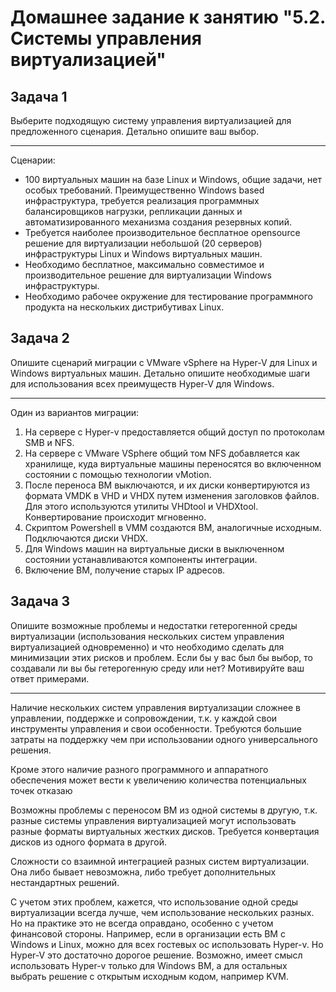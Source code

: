 # Домашнее задание к занятию "5.2. Системы управления виртуализацией"

## Задача 1 

Выберите подходящую систему управления виртуализацией для предложенного сценария. Детально опишите ваш выбор.

---
Сценарии:

- 100 виртуальных машин на базе Linux и Windows, общие задачи, нет особых требований. 
Преимущественно Windows based инфраструктура, требуется реализация программных балансировщиков нагрузки, репликации данных и автоматизированного механизма создания резервных копий. 
- Требуется наиболее производительное бесплатное opensource решение для виртуализации небольшой (20 серверов) инфраструктуры Linux и Windows виртуальных машин.
- Необходимо бесплатное, максимально совместимое и производительное решение для виртуализации Windows инфраструктуры.
- Необходимо рабочее окружение для тестирование программного продукта на нескольких дистрибутивах Linux. 





## Задача 2

Опишите сценарий миграции с VMware vSphere на Hyper-V для Linux и Windows виртуальных машин. Детально опишите необходимые шаги для использования всех преимуществ Hyper-V для Windows.

---
Один из вариантов миграции:

1. На сервере с Hyper-v предоставляется общий доступ по протоколам SMB и NFS.
2. На сервере с VMware VSphere общий том NFS добавляется как хранилище, куда виртуальные машины переносятся во включенном состоянии с помощью технологии vMotion.
3. После переноса ВМ выключаются, и их диски конвертируются из формата VMDK в VHD и VHDX путем изменения заголовков файлов. Для этого используются утилиты VHDtool и VHDXtool. Конвертирование происходит мгновенно.
4. Скриптом Powershell в VMM создаются ВМ, аналогичные исходным. Подключаются диски VHDX.
5. Для Windows машин на виртуальные диски в выключенном состоянии устанавливаются компоненты интеграции.
6. Включение ВМ, получение старых IP адресов.


## Задача 3 

Опишите возможные проблемы и недостатки гетерогенной среды виртуализации (использования нескольких систем управления виртуализацией одновременно) и что необходимо сделать для минимизации этих рисков и проблем. Если бы у вас был бы выбор, то создавали ли вы бы гетерогенную среду или нет? Мотивируйте ваш ответ примерами. 

---

Наличие нескольких систем управления виртуализации сложнее в управлении, поддержке и сопровождении, т.к. у каждой свои инструменты управления и свои особенности. Требуются большие затраты на поддержку чем при использовании одного универсального решения.

Кроме этого наличие разного программного и аппаратного обеспечения может вести к увеличению количества потенциальных точек отказаю

Возможны проблемы с переносом ВМ из одной системы в другую, т.к. разные системы управления виртуализацией могут использовать разные форматы виртуальных жестких дисков. Требуется конвертация дисков из одного формата в другой.

Сложности со взаимной интеграцией разных систем виртуализации. Она либо бывает невозможна, либо требует дополнительных нестандартных решений. 

С учетом этих проблем, кажется, что использование одной среды виртуализации всегда лучше, чем использование нескольких разных. Но на практике это не всегда оправдано, особенно с учетом финансовой стороны. Например, если в организации есть ВМ с Windows и Linux, можно для всех гостевых ос использовать Hyper-v. Но Hyper-V это достаточно дорогое решение. Возможно, имеет смысл использовать Hyper-v только для Windows ВМ, а для остальных выбрать решение с открытым исходным кодом, например KVM.

